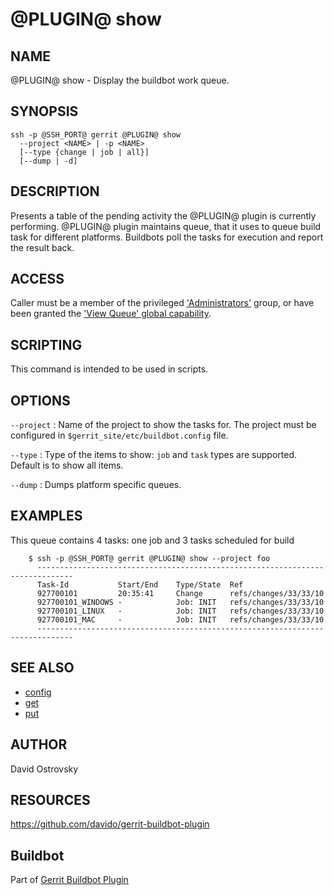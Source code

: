@PLUGIN@ show
=============

NAME
----
@PLUGIN@ show - Display the buildbot work queue.

SYNOPSIS
--------
```
ssh -p @SSH_PORT@ gerrit @PLUGIN@ show
  --project <NAME> | -p <NAME>
  [--type {change | job | all}]
  [--dump | -d]
```

DESCRIPTION
-----------
Presents a table of the pending activity the @PLUGIN@ plugin
is currently performing. @PLUGIN@ plugin maintains queue, that it
uses to queue build task for different platforms. Buildbots poll the
tasks for execution and report the result back.

ACCESS
------
Caller must be a member of the privileged ['Administrators'][1] group,
or have been granted the ['View Queue' global capability][2].

[1]: ../../../Documentation/access-control.html#administrators
[2]: ../../../Documentation/access-control.html#capability_viewQueue

SCRIPTING
---------
This command is intended to be used in scripts.

OPTIONS
-------

`--project`
:	Name of the project to show the tasks for. The project must be
	configured in `$gerrit_site/etc/buildbot.config` file.

`--type`
:	Type of the items to show: `job` and `task` types are supported.
	Default is to show all items.

`--dump`
:       Dumps platform specific queues.

EXAMPLES
--------

This queue contains 4 tasks: one job and 3 tasks scheduled for build

```
    $ ssh -p @SSH_PORT@ gerrit @PLUGIN@ show --project foo
      ------------------------------------------------------------------------------
      Task-Id           Start/End    Type/State  Ref
      927700101         20:35:41     Change      refs/changes/33/33/10
      927700101_WINDOWS -            Job: INIT   refs/changes/33/33/10
      927700101_LINUX   -            Job: INIT   refs/changes/33/33/10
      927700101_MAC     -            Job: INIT   refs/changes/33/33/10
      ------------------------------------------------------------------------------
```

SEE ALSO
--------

* [config](config-buildbot.html)
* [get](cmd-get.html)
* [put](cmd-put.html)

AUTHOR
------
David Ostrovsky

RESOURCES
---------
<https://github.com/davido/gerrit-buildbot-plugin>

Buildbot
--------
Part of [Gerrit Buildbot Plugin](index.html)